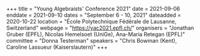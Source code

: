 +++
title = "Young Algebraists' Conference 2021"
date = 2021-09-06
enddate = 2021-09-10
dates = "September 6 - 10, 2021"
dateadded = 2020-10-22
location = "École Polytechnique Fédérale de Lausanne, Switzerland"
webpage = "https://yac2021.epfl.ch/"
organisers = "Jonathan Gruber (EPFL), Nicolas Hemelsoet (UniGe), Ana-Maria Retegan (EPFL)"
committee = "Donna Testerman"
speakers = "Chris Bowman (Kent), Caroline Lassueur (Kaiserslautern)"
+++
